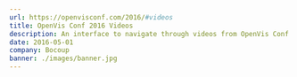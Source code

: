 ```yaml
---
url: https://openvisconf.com/2016/#videos
title: OpenVis Conf 2016 Videos
description: An interface to navigate through videos from OpenVis Conf powered by text analysis of the transcripts and image extraction from the videos.
date: 2016-05-01
company: Bocoup
banner: ./images/banner.jpg
---
```

